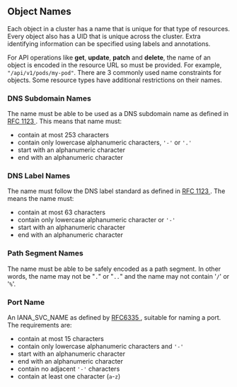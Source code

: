 ## Object Names

Each object in a cluster has a name that is unique for that type of resources.
Every object also has a UID that is unique across the cluster. Extra
identifying information can be specified using labels and annotations.

For API operations like **get**, **update**, **patch** and **delete**, the
name of an object is encoded in the resource URL so must be provided.
For example, `"/api/v1/pods/my-pod"`.
There are 3 commonly used name constraints for objects. Some resource types
have additional restrictions on their names.

### DNS Subdomain Names

The name must be able to be used as a DNS subdomain name as defined in
<a href="https://tools.ietf.org/html/rfc1123" target="_blank">RFC 1123
<i class='fa fa-external-link-alt'></i></a>.
This means that name must:

- contain at most 253 characters
- contain only lowercase alphanumeric characters, `'-'` or `'.'`
- start with an alphanumeric character
- end with an alphanumeric character

### DNS Label Names

The name must follow the DNS label standard as defined in
<a href="https://tools.ietf.org/html/rfc1123" target="_blank">RFC 1123
<i class='fa fa-external-link-alt'></i></a>.
The means the name must:

- contain at most 63 characters
- contain only lowercase alphanumeric character or `'-'`
- start with an alphanumeric character
- end with an alphanumeric character

### Path Segment Names

The name must be able to be safely encoded as a path segment. In other words,
the name may not be "`.`" or "`..`" and the name may not contain '`/`' or
'`%`'.

### Port Name

An IANA\_SVC\_NAME as defined by
<a href="https://tools.ietf.org/rfc/rfc6335.txt" target="_blank">RFC6335
<i class='fa fa-external-link-alt'></i></a>, suitable for naming a port. The
requirements are:

- contain at most 15 characters
- contain only lowercase alphanumeric characters and `'-'`
- start with an alphanumeric character
- end with an alphanumeric character
- contain no adjacent `'-'` characters
- contain at least one character (`a`-`z`)
